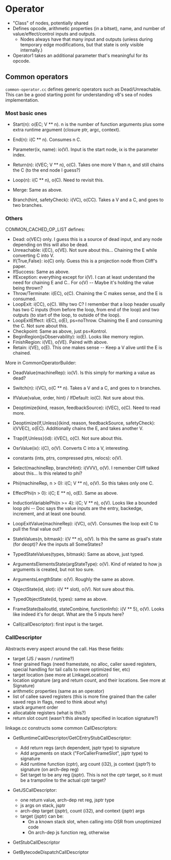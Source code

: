 # Operator

- "Class" of nodes, potentially shared
- Defines opcode, arithmetic properties (in a bitset), name, and number of value/effect/control inputs and outputs.
  + Nodes always have that many input and outputs (unless during temporary edge modifications, but that state is only visible internally.)
- Operator1 takes an additional parameter that's meaningful for its opcode.

## Common operators

`common-operator.cc` defines generic operators such as Dead/Unreachable. This can be a good starting point for understanding v8's sea of nodes implementation.

### Most basic ones

- Start(n): o(EC; V ** n). n is the number of function arguments plus some extra runtime argument (closure ptr, argc, context).
- End(n): i(C ** n). Consumes n C.

- Parameter(ix, name): io(V). Input is the start node, ix is the parameter index.
- Return(n): i(VEC; V ** n), o(C). Takes one more V than n, and still chains the C (to the end node I guess?)

- Loop(n): i(C ** n), o(C). Need to revisit this.
- Merge: Same as above.

- Branch(hint, safetyCheck): i(VC), o(CC). Takes a V and a C, and goes to two branches.

### Others

COMMON_CACHED_OP_LIST defines:

- Dead: o(VEC) only. I guess this is a source of dead input, and any node depending on this will also be dead.
- Unreachable: i(EC), o(VE). Not sure about this... Chaining the E while converting C into V.
- If{True,False}: io(C) only. Guess this is a projection node ffrom Cliff's paper.
- IfSuccess: Same as above.
- IfException: everything except for i(V). I can at least understand the need for chaining E and C.. For o(V) -- Maybe it's holding the value being thrown?
- Throw/Terminate: i(EC), o(C). Chaining the C makes sense, and the E is consumed.
- LoopExit: i(CC), o(C). Why two C? I remember that a loop header usually has two C inputs (from before the loop, from end of the loop) and two outputs (to start of the loop, to outside of the loop).
- LoopExitEffect: i(EC), o(E), ps=noThrow. Chaining the E and consuming the C. Not sure about this.
- Checkpoint: Same as above, just ps=Kontrol.
- BeginRegion(jsObservability): io(E). Looks like memory region.
- FinishRegion: i(VE), o(VE). Paired with above.
- Retain: i(VE), o(E). This one makes sense -- Keep a V alive until the E is chained.

More in CommonOperatorBuilder:

- DeadValue(machineRep): io(V). Is this simply for marking a value as dead?
- Switch(n): i(VC), o(C ** n). Takes a V and a C, and goes to n branches.
- IfValue(value, order, hint) / IfDefault: io(C). Not sure about this.
- Deoptimize(kind, reason, feedbackSource): i(VEC), o(C). Need to read more.
- Deoptimize{If,Unless}(kind, reason, feedbackSource, safetyCheck):
  i(VVEC), o(EC). Additionally chains the E, and takes another V.
- Trap{If,Unless}(id): i(VEC), o(C). Not sure about this.


- OsrValue(ix): i(C), o(V). Converts C into a V, interesting.

- constants (ints, ptrs, compressed ptrs, relocs): o(V).

- Select(machineRep, branchHint): i(VVV), o(V). I remember Cliff talked about this... Is this related to phi?
- Phi(machineRep, n > 0): i(C; V ** n), o(V). So this takes only one C.
- EffectPhi(n > 0): i(C; E ** n), o(E). Same as above.
- InductionVariablePhi(n >= 4): i(C; V ** n), o(V). Looks like a bounded loop phi -- Doc says the value inputs are the entry, backedge, increment, and at least one bound.
- LoopExitValue(machineRep): i(VC), o(V). Consumes the loop exit C to pull the final value out?
- StateValues(n, bitmask): i(V ** n), o(V). Is this the same as graal's state (for deopt)? Are the inputs all SomeStates?
- TypedStateValues(types, bitmask): Same as above, just typed.
- ArgumentsElementsState(argStateType): o(V). Kind of related to how js arguments is created, but not too sure.
- ArgumentsLengthState: o(V). Roughly the same as above.
- ObjectState(id, slot): i(V ** slot), o(V). Not sure about this.
- TypedObjectState(id, types): same as above.
- FrameState(bailoutId, stateCombine, functionInfo): i(V ** 5), o(V). Looks like indeed it's for deopt. What are the 5 inputs here?
- Call(callDescriptor): first input is the target.

### CallDescriptor

Abstracts every aspect around the call. Has these fields:

- target (JS / wasm / runtime?)
- finer grained flags (need framestate, no alloc, caller saved registers, special handling for tail calls to more optimized tier, etc)
- target location (see more at LinkageLocation)
- location signature (arg and return count, and their locations. See more at Signature)
- arithmetic properties (same as an operator)
- list of callee saved registers (this is more fine grained than the caller saved regs in flags, need to think about why)
- stack argument order
- allocatable registers (what is this?)
- return slot count (wasn't this already specified in location signature?)

linkage.cc constructs some common CallDescriptors:

- GetRuntimeCallDescriptor/GetCEntryStubCallDescriptor:
  + Add return regs (arch dependent, jsptr type) to signature
  + Add arguments on stack ("ForCallerFrameSlot", jsptr type) to signature
  + Add runtime function (cptr), arg count (i32), js context (jsptr?) to signature (on arch-dep reg)
  + Set target to be any reg (jsptr). This is not the cptr target, so it must be a trampoline to the actual cptr target?

- GetJSCallDescriptor:
  + one return value, arch-dep ret reg, jsptr type
  + js args on stack, jsptr
  + arch-dep target (jsptr), count (i32), and context (jsptr) args
  + target (jsptr) can be:
    * On a known stack slot, when calling into OSR from unoptimized code
    * On arch-dep js function reg, otherwise

- GetStubCallDescriptor
- GetBytecodeDispatchCallDescriptor
